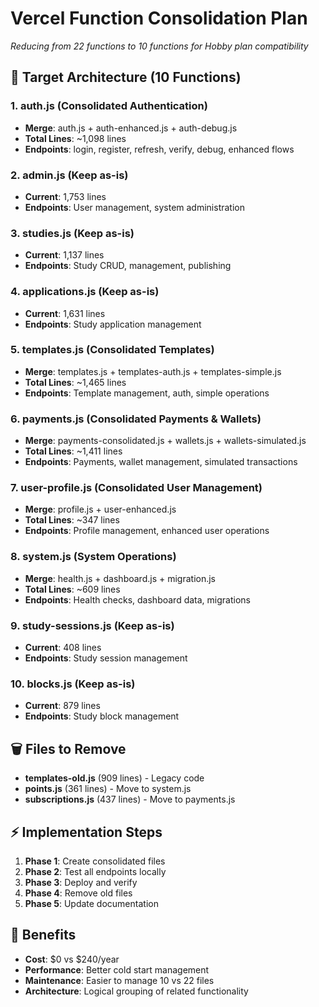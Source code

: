 # Vercel Function Consolidation Plan
*Reducing from 22 functions to 10 functions for Hobby plan compatibility*

## 🎯 Target Architecture (10 Functions)

### 1. **auth.js** (Consolidated Authentication)
- **Merge**: auth.js + auth-enhanced.js + auth-debug.js
- **Total Lines**: ~1,098 lines
- **Endpoints**: login, register, refresh, verify, debug, enhanced flows

### 2. **admin.js** (Keep as-is)
- **Current**: 1,753 lines
- **Endpoints**: User management, system administration

### 3. **studies.js** (Keep as-is) 
- **Current**: 1,137 lines
- **Endpoints**: Study CRUD, management, publishing

### 4. **applications.js** (Keep as-is)
- **Current**: 1,631 lines  
- **Endpoints**: Study application management

### 5. **templates.js** (Consolidated Templates)
- **Merge**: templates.js + templates-auth.js + templates-simple.js
- **Total Lines**: ~1,465 lines
- **Endpoints**: Template management, auth, simple operations

### 6. **payments.js** (Consolidated Payments & Wallets)
- **Merge**: payments-consolidated.js + wallets.js + wallets-simulated.js
- **Total Lines**: ~1,411 lines
- **Endpoints**: Payments, wallet management, simulated transactions

### 7. **user-profile.js** (Consolidated User Management)
- **Merge**: profile.js + user-enhanced.js
- **Total Lines**: ~347 lines
- **Endpoints**: Profile management, enhanced user operations

### 8. **system.js** (System Operations)
- **Merge**: health.js + dashboard.js + migration.js
- **Total Lines**: ~609 lines
- **Endpoints**: Health checks, dashboard data, migrations

### 9. **study-sessions.js** (Keep as-is)
- **Current**: 408 lines
- **Endpoints**: Study session management

### 10. **blocks.js** (Keep as-is)
- **Current**: 879 lines
- **Endpoints**: Study block management

## 🗑️ Files to Remove
- **templates-old.js** (909 lines) - Legacy code
- **points.js** (361 lines) - Move to system.js
- **subscriptions.js** (437 lines) - Move to payments.js

## ⚡ Implementation Steps

1. **Phase 1**: Create consolidated files
2. **Phase 2**: Test all endpoints locally
3. **Phase 3**: Deploy and verify
4. **Phase 4**: Remove old files
5. **Phase 5**: Update documentation

## 🎯 Benefits
- **Cost**: $0 vs $240/year
- **Performance**: Better cold start management
- **Maintenance**: Easier to manage 10 vs 22 files
- **Architecture**: Logical grouping of related functionality
